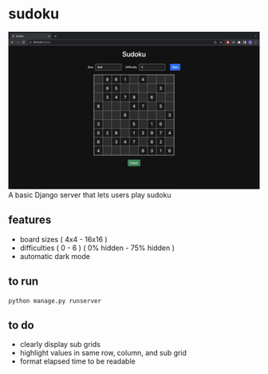# sudoku

![Preview images](https://github.com/jedwards1230/sudoku/blob/master/screenshot.png)
A basic Django server that lets users play sudoku


## features
* board sizes ( 4x4 - 16x16 )
* difficulties ( 0 - 6 ) ( 0% hidden - 75% hidden )
* automatic dark mode


## to run
```
python manage.py runserver
```

## to do
* clearly display sub grids
* highlight values in same row, column, and sub grid
* format elapsed time to be readable